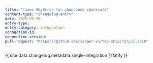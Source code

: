 ```yaml
---
title: "fixes KeyError for abandoned checkouts"
content-type: "changelog-entry"
date: 2025-05-29
entry-type: 
entry-category: integration
connection-id: 
connection-version: 
pull-request: "https://github.com/singer-io/tap-shopify/pull/218"
---
```

{{ site.data.changelog.metadata.single-integration | flatify }}